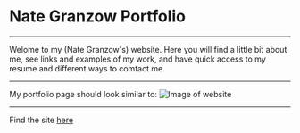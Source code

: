 # Nate Granzow Portfolio
***
Welome to my (Nate Granzow's) website. Here you will find a little bit about me, see links and examples of my work, and have quick access to my resume and different ways to comtact me.
***
My portfolio page should look similar to:
![Image of website](https://ngranzow.github.io/nategranzow/assets/images/Nate_Granzow_Portfolio.png)
***
Find the site [here](https://ngranzow.github.io/nategranzow/)